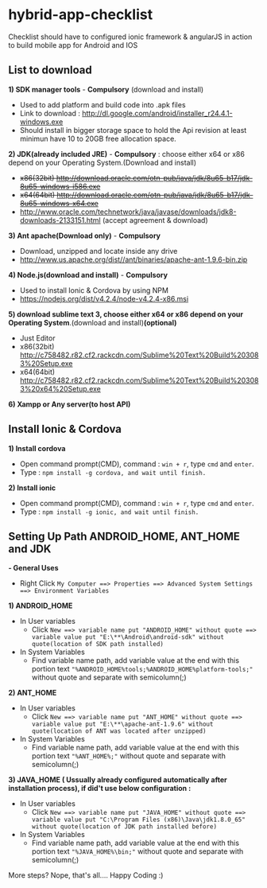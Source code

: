 # hybrid-app-checklist
Checklist should have to configured ionic framework &amp; angularJS in action to build mobile app for Android and IOS

## List to download
**1) SDK manager tools** - **Compulsory** (download and install)
  - Used to add platform and build code into .apk files
  - Link to download : http://dl.google.com/android/installer_r24.4.1-windows.exe
  - Should install in bigger storage space to hold the Api revision at least minimun have 10 to 20GB free allocation space.

**2) JDK(already included JRE)** - **Compulsory** : choose either x64 or x86 depend on your Operating System.(Download and install)
  - ~~x86(32bit) http://download.oracle.com/otn-pub/java/jdk/8u65-b17/jdk-8u65-windows-i586.exe~~
  - ~~x64(64bit) http://download.oracle.com/otn-pub/java/jdk/8u65-b17/jdk-8u65-windows-x64.exe~~
  - http://www.oracle.com/technetwork/java/javase/downloads/jdk8-downloads-2133151.html (accept agreement & download)

**3) Ant apache(Download only)**  - **Compulsory** 
  - Download, unzipped and locate inside any drive
  - http://www.us.apache.org/dist//ant/binaries/apache-ant-1.9.6-bin.zip
   
**4) Node.js(download and install)**  - **Compulsory** 
  - Used to install Ionic & Cordova by using NPM
  - https://nodejs.org/dist/v4.2.4/node-v4.2.4-x86.msi

**5) download sublime text 3, choose either x64 or x86 depend on your Operating System**.(download and install)**(optional)**
   - Just Editor
   - x86(32bit) http://c758482.r82.cf2.rackcdn.com/Sublime%20Text%20Build%203083%20Setup.exe
   - x64(64bit) http://c758482.r82.cf2.rackcdn.com/Sublime%20Text%20Build%203083%20x64%20Setup.exe

**6) Xampp or Any server(to host API)**

## Install Ionic & Cordova
**1) Install cordova**
   - Open command prompt(CMD), command : `win + r`, type `cmd` and `enter`.
   - Type : `npm install -g cordova, and wait until finish.`

**2) Install ionic**
   - Open command prompt(CMD), command : `win + r`, type `cmd` and `enter`.
   - Type : `npm install -g ionic, and wait until finish.`

## Setting Up Path ANDROID_HOME, ANT_HOME and JDK
**- General Uses**
  - Right Click `My Computer ==> Properties ==> Advanced System Settings ==> Environment Variables`
  
**1) ANDROID_HOME**
  - In User variables
    - Click `New ==> variable name put "ANDROID_HOME" without quote ==> variable value put "E:\**\Android\android-sdk" without quote(location of SDK path installed)`
  - In System Variables
    - Find variable name path, add variable value at the end with this portion text `"%ANDROID_HOME%tools;%ANDROID_HOME%platform-tools;"` without quote and separate with semicolumn(;)
  
**2) ANT_HOME**
  - In User variables
    - Click `New ==> variable name put "ANT_HOME" without quote ==> variable value put "E:\**\apache-ant-1.9.6" without quote(location of ANT was located after unzipped)`
  - In System Variables
    - Find variable name path, add variable value at the end with this portion text `"%ANT_HOME%;"` without quote and separate with semicolumn(;)
  
**3) JAVA_HOME ( Ussually already configured automatically after installation process), if did't use below configuration :**
  - In User variables
    - Click `New ==> variable name put "JAVA_HOME" without quote ==> variable value put "C:\Program Files (x86)\Java\jdk1.8.0_65" without quote(location of JDK path installed before)`
  - In System Variables
    - Find variable name path, add variable value at the end with this portion text `"%JAVA_HOME%\bin;"` without quote and separate with semicolumn(;)
  
More steps? Nope, that's all.... Happy Coding :)
